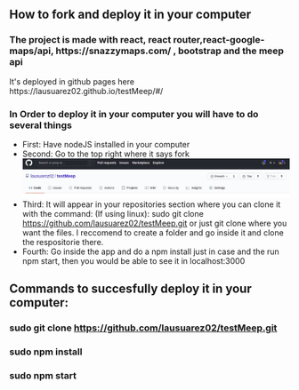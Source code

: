 ## How to fork and deploy it in your computer
<h3>The project is made with react, react router,react-google-maps/api, https://snazzymaps.com/ , bootstrap and the meep api</h3>

<p>It's deployed in github pages here https://lausuarez02.github.io/testMeep/#/</p>

<h3>In Order to deploy it in your computer you will have to do several things</h3>

 - First: Have nodeJS installed in your computer
 - Second: Go to the top right where it says fork 
 ![GitHub Logo](/first.jpeg)
 - Third: It will appear in your repositories section where you can clone it with the command:
  (If using linux): sudo git clone https://github.com/lausuarez02/testMeep.git 
  or just git clone where you want the files. I reccomend to create a folder and go inside it and clone the respositorie there.
 - Fourth: Go inside the app and do a npm install just in case and the run npm start, then you would be able to see it in localhost:3000




## Commands to succesfully deploy it in your computer:
### sudo git clone https://github.com/lausuarez02/testMeep.git 
### sudo npm install
### sudo npm start






